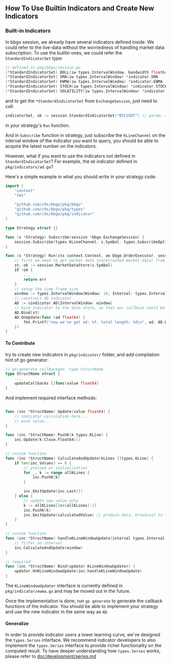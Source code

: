 How To Use Builtin Indicators and Create New Indicators
-------------------------------------------------------

### Built-in Indicators
In bbgo session, we already have several indicators defined inside.
We could refer to the live-data without the worriedness of handling market data subscription.
To use the builtin ones, we could refer the `StandardIndicatorSet` type:

```go
// defined in pkg/bbgo/session.go
(*StandardIndicatorSet) BOLL(iw types.IntervalWindow, bandwidth float64) *indicator.BOLL
(*StandardIndicatorSet) SMA(iw types.IntervalWindow) *indicator.SMA
(*StandardIndicatorSet) EWMA(iw types.IntervalWindow) *indicator.EWMA
(*StandardIndicatorSet) STOCH(iw types.IntervalWindow) *indicator.STOCH
(*StandardIndicatorSet) VOLATILITY(iw types.IntervalWindow) *indicator.VOLATILITY
```

and to get the `*StandardIndicatorSet` from `ExchangeSession`, just need to call:
```go
indicatorSet, ok := session.StandardIndicatorSet("BTCUSDT") // param: symbol
```
in your strategy's `Run` function.


And in `Subscribe` function in strategy, just subscribe the `KLineChannel` on the interval window of the indicator you want to query, you should be able to acquire the latest number on the indicators.

However, what if you want to use the indicators not defined in `StandardIndicatorSet`? For example, the `AD` indicator defined in `pkg/indicators/ad.go`?

Here's a simple example in what you should write in your strategy code:
```go
import (
	"context"
	"fmt"

	"github.com/c9s/bbgo/pkg/bbgo"
	"github.com/c9s/bbgo/pkg/types"
	"github.com/c9s/bbgo/pkg/indicator"
)

type Strategy struct {}

func (s *Strategy) Subscribe(session *bbgo.ExchangeSession) {
	session.Subscribe(types.KLineChannel, s.Symbol. types.SubscribeOptions{Interval: "1m"})
}

func (s *Strategy) Run(ctx context.Context, oe bbgo.OrderExecutor, session *bbgo.ExchangeSession) error {
	// first we need to get market data store(cached market data) from the exchange session
	st, ok := session.MarketDataStore(s.Symbol)
	if !ok {
		...
		return err
	}
	// setup the time frame size
	window := types.IntervalWindow{Window: 10, Interval: types.Interval1m}
	// construct AD indicator
	AD := &indicator.AD{IntervalWindow: window}
	// bind indicator to the data store, so that our callback could be triggered
	AD.Bind(st)
	AD.OnUpdate(func (ad float64) {
		fmt.Printf("now we've got ad: %f, total length: %d\n", ad, AD.Length())
	})
}
```

#### To Contribute

try to create new indicators in `pkg/indicator/` folder, and add compilation hint of go generator:
```go
// go:generate callbackgen -type StructName
type StructName struct {
	...
	updateCallbacks []func(value float64)
}

```
And implement required interface methods:
```go

func (inc *StructName) Update(value float64) {
    // indicator calculation here...
    // push value...
}

func (inc *StructName) PushK(k types.KLine) {
    inc.Update(k.Close.Float64())
}

// custom function
func (inc *StructName) CalculateAndUpdate(kLines []types.KLine) {
    if len(inc.Values) == 0 {
        // preload or initialization
       	for _, k := range allKLines {
			inc.PushK(k)
		}

		inc.EmitUpdate(inc.Last())
    } else {
        // update new value only
		k := allKLines[len(allKLines)-1]
		inc.PushK(k)
	    inc.EmitUpdate(calculatedValue) // produce data, broadcast to the subscribers
    }
}

// custom function
func (inc *StructName) handleKLineWindowUpdate(interval types.Interval, window types.KLineWindow) {
	// filter on interval
	inc.CalculateAndUpdate(window)
}

// required
func (inc *StructName) Bind(updator KLineWindowUpdater) {
	updater.OnKLineWindowUpdate(inc.handleKLineWindowUpdate)
}
```

The `KLineWindowUpdater` interface is currently defined in `pkg/indicator/ewma.go` and may be moved out in the future.

Once the implementation is done, run `go generate` to generate the callback functions of the indicator.
You should be able to implement your strategy and use the new indicator in the same way as `AD`.

#### Generalize

In order to provide indicator users a lower learning curve, we've designed the `types.Series` interface. We recommend indicator developers to also implement the `types.Series` interface to provide richer functionality on the computed result. To have deeper understanding how `types.Series` works, please refer to [doc/development/series.md](./series.md)
